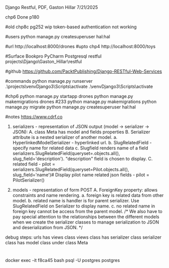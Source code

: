 Django Restful, PDF, Gaston Hillar 
7/21/2025

chp6 Done
     p180

#old
chp8c pg252 wip token-based authentication not working

#users
python manage.py createsuperuser
hal:hal

#url
http://localhost:8000/drones
#upto chp4
http://localhost:8000/toys

#Surface Bookpro PyCharm Postgresql restful
projects\Django\Gaston_Hillar\restful

#github
https://github.com/PacktPublishing/Django-RESTful-Web-Services

#commands
python manage.py runserver
.\projects\venvDjango3\Scripts\activate
.\venvDjango3\Scripts\activate

#chp6
python manage.py startapp drones
python manage.py makemigrations drones #233
python manage.py makemigrations
python manage.py migrate
python manage.py createsuperuser
  hal:hal

#notes
https://www.cdrf.co

1. serializers - representation of JSON output (model -> serializer -> JSON):
    A. class Meta has model and fields properties
    B. Serializer attribute is a nested serializer of another model.
       a. HyperlinkedModelSerializer - hyperlinked url.
       b. SlugRelatedField - specify name for related data
       c. Slugfield renders name of a field
          serializers.SlugRelatedField(queryset=<Model name>.objects.all(), slug_field='description').
          "description" field is chosen to display.
    C. related field - pilot = serializers.SlugRelatedField(queryset=Pilot.objects.all(), slug_field='name')# Display pilot name
       related json fields - pilot = PilotSerializer()


2. models - representation of form POST
    A. ForeignKey property: allows constraints and name rendering.
          a. foreign key is related data from other model.
          b. related name is handler is for parent serializer. Use SlugRelatedField on Serializer to display name.
          c. no related name in foreign key cannot be access from the parent model.
/*
We also have to pay special attention to the relationships between the different models when we
create the serializer classes to manage serialization to JSON and deserialization from JSON.
*/

debug steps:
  urls has views class
  views class has serializer class
  serializer class has model class under class Meta

#
docker exec -it f8ca45 bash
 psql -U postgres
 postgres